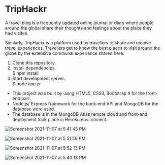 # TripHackr 

A travel blog is a frequently updated online journal or diary where people around the global share their thoughts and feelings about the place they had visited. 

Similarly, TripHackr is a platform used by travellers to share and receive travel experiences. Travellers get to know the best places to visit around the globe by the extensive communal experience shared here.

1. Clone this repository.  
2. Install dependencies.  
 $ npm install    
3. Start development server.  
 $ node app.js  
 
- This project was built by using HTML5, CSS3, Bootstrap 4 for the front-end part.  
- Node.js/ Express framework for the back-end API and MongoDB for the database were used.   
- The database is in the MongoDB Atlas remote cloud and front-end deployment took place in Heroku environment.  

![Screenshot 2021-11-07 at 5 41 43 PM](https://user-images.githubusercontent.com/68161473/140952288-2bee590c-506e-4c8a-8183-a8f047ba0fda.png)

![Screenshot 2021-11-07 at 5 51 56 PM](https://user-images.githubusercontent.com/68161473/140952747-a5f8c8c7-d2bc-412e-b03a-4b58bd3850ce.png)


![Screenshot 2021-11-07 at 5 52 13 PM](https://user-images.githubusercontent.com/68161473/140952366-1c1a3d11-5d2f-4b74-8476-da30a56b169b.png)

![Screenshot 2021-11-07 at 5 40 18 PM](https://user-images.githubusercontent.com/68161473/140952377-7f855fa5-2e64-4820-a2ad-2b94780bc21d.png)
